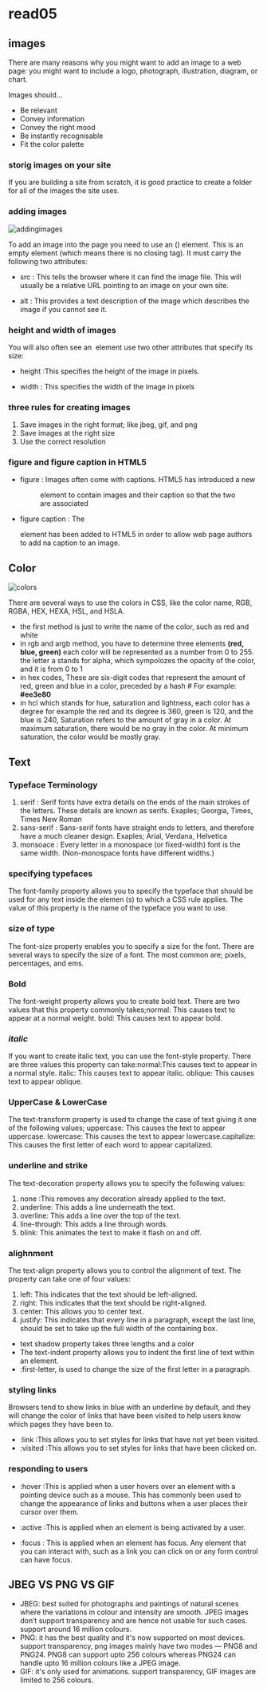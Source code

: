 # read05

## images

There are many reasons why you might want to add an image to a web page: you might want to include a logo, photograph, illustration, diagram, or chart.

Images should...


* Be relevant
* Convey information
* Convey the right mood
* Be instantly recognisable
* Fit the color palette

### storig images on your site

If you are building a site from scratch, it is good practice to create a folder for all of the images the site uses.

### adding images

![addingimages](https://www.homeandlearn.co.uk/WD/images/chapter3/template_html.gif)

To add an image into the page you need to use an (<img>) element. This is an empty element (which means there is no closing tag). It must carry the following two attributes:

* src : This tells the browser where it can find the image file. This will usually be a relative URL pointing to an image on your own site.


* alt : This provides a text description of the image which describes the image if you cannot see it.

### height and width of images

You will also often see an <img> element use two other attributes that specify its size:

* height :This specifies the height of the image in pixels.

* width : This specifies the width of the image in pixels

### three rules for creating images

1. Save images in the right format; like jbeg, gif, and png
2. Save images at the right size
3. Use the correct resolution 

### figure and figure caption in HTML5

* figure :  Images often come with captions. HTML5 has introduced a new <figure> element to contain images and their caption so that the two are associated

* figure caption : The <figcaption> element has been added to HTML5 in order to allow web page authors to add na caption to an image.

## Color

![colors](https://www.w3schools.com/colors/img_colormap.gif)

There are several ways to use the colors in CSS, like the color name, RGB, RGBA, HEX, HEXA, HSL, and HSLA.

* the first method is just to write the name of the color, such as red and white
* in rgb and argb method, you have to determine three elements **(red, blue, green)** each color will be represented as a number from 0 to 255. the letter a stands for alpha, which sympolozes the opacity of the color, and it is from 0 to 1
* in hex codes, These are six-digit codes that represent the amount of red, green and blue in a color, preceded by a hash # For example: **#ee3e80**
* in hcl which stands for hue, saturation and lightness, each color has a degree for example the red and its degree is 360, green is 120, and the blue is 240, Saturation refers to the amount of gray in a color. At maximum saturation, there would be no gray in the color. At minimum saturation, the color would be mostly gray.


## Text

### Typeface Terminology

1. serif : Serif fonts have extra details on the ends of the main strokes of the letters. These details are known as serifs. Exaples; Georgia, Times, Times New Roman
2. sans-serif : Sans-serif fonts have straight ends to letters, and therefore have a much cleaner design. Exaples; Arial, Verdana, Helvetica
3. monsoace : Every letter in a monospace (or fixed-width) font is the same width. (Non-monospace fonts have different widths.)

### specifying typefaces

The font-family property allows you to specify the typeface that should be used for any text inside the elemen (s) to which a CSS rule applies. The value of this property is the name of the typeface you want to use.

### size of type

The font-size property enables you to specify a size for the font. There are several ways to specify the size of a font. The most common are; pixels, percentages, and ems.

### **Bold**

The font-weight property allows you to create bold text. There are two values that this property commonly takes;normal: This causes text to appear at a normal weight. bold: This causes text to appear bold.

### ***italic***
If you want to create italic text, you can use the font-style property. There are three values this property can take:normal:This causes text to appear in a normal style. italic: This causes text to appear italic. oblique: This causes text to appear oblique.

### UpperCase & LowerCase

The text-transform property is used to change the case of text giving it one of the following
values; uppercase: This causes the text to appear uppercase. lowercase: This causes the text to appear
lowercase.capitalize: This causes the first letter of each word to appear capitalized.

### underline and strike

The text-decoration property allows you to specify the following values:

1. none :This removes any decoration already applied to the text.
2. underline: This adds a line underneath the text.
3. overline: This adds a line over the top of the text.
4. line-through: This adds a line through words.
5. blink: This animates the text to make it flash on and off.

### alighnment

The text-align property allows you to control the alignment of text. The property can take one of four values:

1. left: This indicates that the text should be left-aligned.
2. right: This indicates that the text should be right-aligned.
3. center: This allows you to center text.
4. justify: This indicates that every line in a paragraph, except the last line, should be set to take up the full width of the containing box.

* text shadow property takes three lengths and a color
* The text-indent property allows you to indent the first line of text within an element.
* :first-letter, is used to change the size of the first letter in a paragraph.


### styling links 

Browsers tend to show links in blue with an underline by default, and they will change the color of links that have been visited to help users know which pages they have been to.


* :link :This allows you to set styles for links that have not yet been visited.
* :visited :This allows you to set styles for links that have been clicked on.

### responding to users

* :hover :This is applied when a user hovers over an element with a pointing device such as a mouse. This has commonly been used to change the appearance of links and buttons when a user places their cursor over them.

* :active :This is applied when an element is being activated by a user.

* :focus  : This is applied when an element has focus. Any element that you can interact with, such as a link you can click on or any form control can have focus.

## JBEG VS PNG VS GIF

* JBEG: best suited for photographs and paintings of natural scenes where the variations in colour and intensity are smooth. JPEG images don’t support transparency and are hence not usable for such cases. support around 16 million colours. 
* PNG: it has the best quality and it's now supported on most devices. support transparency, png images mainly have two modes — PNG8 and PNG24. PNG8 can support upto 256 colours whereas PNG24 can handle upto 16 million colours like a JPEG image.
* GIF: it's only used for animations.  support transparency, GIF images are limited to 256 colours.









